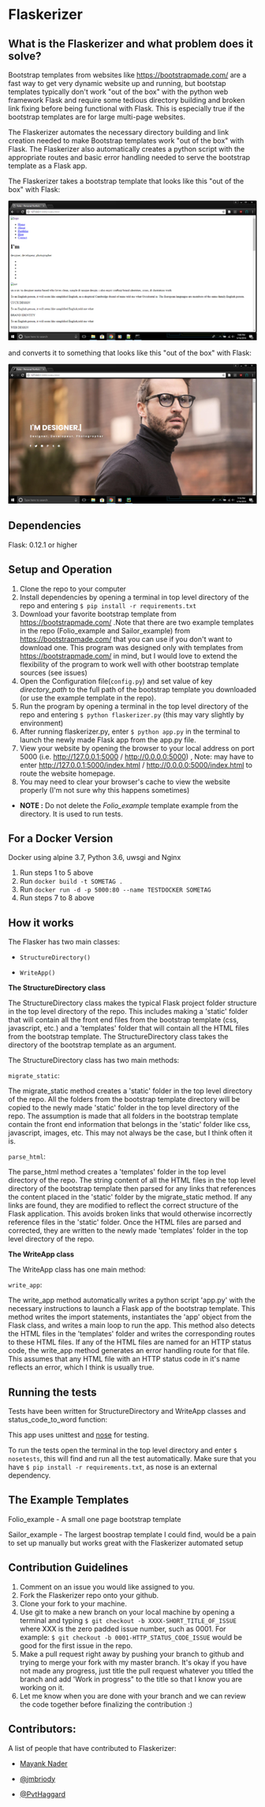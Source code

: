 # Flaskerizer

## What is the Flaskerizer and what problem does it solve?

Bootstrap templates from websites like https://bootstrapmade.com/ are a fast way to get very dynamic website up and running, but bootstap templates typically don't work "out of the box" with the python web framework Flask and require some tedious directory building and broken link fixing before being functional with Flask. This is especially true if the bootstrap templates are for large multi-page websites. 

The Flaskerizer automates the necessary directory building and link creation needed to make Bootstrap templates work "out of the box" with Flask. The Flaskerizer also automatically creates a python script with the appropriate routes and basic error handling needed to serve the bootstrap template as a Flask app.

The Flaskerizer takes a bootstrap template that looks like this "out of the box" with Flask:

![picture alt](/readme_images/not_working_example.png)

and converts it to something that looks like this "out of the box" with Flask:

![picture alt](/readme_images/working_example.png)

## Dependencies

Flask: 0.12.1 or higher

## Setup and Operation

1. Clone the repo to your computer
2. Install dependencies by opening a terminal in top level directory of the repo and entering `$ pip install -r requirements.txt` 
3. Download your favorite bootstrap template from https://bootstrapmade.com/ .Note that there are two example templates in the repo (Folio_example and Sailor_example) from https://bootstrapmade.com/ that you can use if you don't want to download one. This program was designed only with templates from https://bootstrapmade.com/ in mind, but I would love to extend the flexibility of the program to work well with other bootstrap template sources (see issues) 
4. Open the Configuration file(`config.py`) and set value of key *directory_path* to the full path of the bootstrap template you downloaded (or use the example template in the repo).
5. Run the program by opening a terminal in the top level directory of the repo and entering `$ python flaskerizer.py` (this may vary slightly by environment)
6. After running flaskerizer.py, enter `$ python app.py` in the terminal to launch the newly made Flask app from the app.py file.
7. View your website by opening the browser to your local address on port 5000 (i.e. http://127.0.0.1:5000 / http://0.0.0.0:5000) , Note: may have to enter http://127.0.0.1:5000/index.html / http://0.0.0.0:5000/index.html to route the  website homepage.
8. You may need to clear your browser's cache to view the website properly (I'm not sure why this happens sometimes)

- **NOTE :** Do not delete the *Folio_example* template example from the directory. It is used to run tests.

## For a Docker Version
Docker using alpine 3.7, Python 3.6, uwsgi and Nginx

1. Run steps 1 to 5 above
2. Run `docker build -t SOMETAG .`
3. Run `docker run -d -p 5000:80 --name TESTDOCKER SOMETAG`
4. Run steps 7 to 8 above

## How it works

The Flasker has two main classes:
* `StructureDirectory()`

* `WriteApp()`

**The StructureDirectory class**

The StructureDirectory class makes the typical Flask project folder structure in the top level directory of the repo. This includes making a 'static' folder that will contain all the front end files from the bootstrap template (css, javascript, etc.) and a 'templates' folder that will contain all the HTML files from the bootstrap template. The StructureDirectory class takes the directory of the bootstrap template as an argument. 

The StructureDirectory class has two main methods:

`migrate_static`:

The migrate_static method creates a 'static' folder in the top level directory of the repo. All the folders from the bootstrap template directory will be copied to the newly made 'static' folder in the top level directory of the repo. The assumption is made that all folders in the bootstrap template contain the front end information that belongs in the 'static' folder like css, javascript, images, etc. This may not always be the case, but I think often it is. 

`parse_html`:

The parse_html method creates a 'templates' folder in the top level directory of the repo. The string content of all the HTML files in the top level directory of the bootstrap template then parsed for any links that references the content placed in the 'static' folder by the migrate_static method. If any links are found, they are modified to reflect the correct structure of the Flask application. This avoids broken links that would otherwise incorrectly reference files in the 'static' folder. Once the HTML files are parsed and corrected, they are written to the newly made 'templates' folder in the top level directory of the repo. 

**The WriteApp class**


The WriteApp class has one main method:

`write_app`:

The write_app method automatically writes a python script 'app.py' with the necessary instructions to launch a Flask app of the bootstrap template. This method writes the import statements, instantiates the 'app' object from the Flask class, and writes a main loop to run the app. This method also detects the HTML files in the 'templates' folder and writes the corresponding routes to these HTML files. If any of the HTML files are named for an HTTP status code, the write_app method generates an error handling route for that file. This assumes that any HTML file with an HTTP status code in it's name reflects an error, which I think is usually true. 

## Running the tests

Tests have been written for StructureDirectory and WriteApp classes and status_code_to_word function: 

This app uses unittest and [nose](https://nose.readthedocs.io/en/latest/) for testing.

To run the tests open the terminal in the top level directory and enter `$ nosetests`, this will find and run all the test automatically. Make sure that you have `$ pip install -r requirements.txt`, as nose is an external dependency. 

## The Example Templates

Folio_example - A small one page bootstrap template

Sailor_example - The largest boostrap template I could find, would be a pain to set up manually but works great with the Flaskerizer automated setup

## Contribution Guidelines

1. Comment on an issue you would like assigned to you. 
2. Fork the Flaskerizer repo onto your github.
3. Clone your fork to your machine.
4. Use git to make a new branch on your local machine by opening a terminal and typing `$ git checkout -b XXXX-SHORT_TITLE_OF_ISSUE` where XXX is the zero padded issue number, such as 0001. For example: `$ git checkout -b 0001-HTTP_STATUS_CODE_ISSUE` would be good for the first issue in the repo. 
5. Make a pull request right away by pushing your branch to github and trying to merge your fork with my master branch. It's okay if you have not made any progress, just title the pull request whatever you titled the branch and add 'Work in progress" to the title so that I know you are working on it. 
6. Let me know when you are done with your branch and we can review the code together before finalizing the contribution :)

## Contributors:

A list of people that have contributed to Flaskerizer:

- [Mayank Nader](https://github.com/makkoncept)

- [@jmbriody](https://github.com/jmbriody)

- [@PvtHaggard](https://github.com/PvtHaggard)







